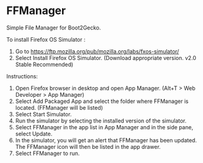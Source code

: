 FFManager
============

Simple File Manager for Boot2Gecko.

To install Firefox OS Simulator : 

1. Go to https://ftp.mozilla.org/pub/mozilla.org/labs/fxos-simulator/
2. Select Install Firefox OS Simulator. (Download appropriate version. v2.0 Stable Recommended)

Instructions:

1. Open Firefox browser in desktop and open App Manager. (Alt+T > Web Developer > App Manager)
2. Select Add Packaged App and select the folder where FFManager is located. (FFManager will be listed)
3. Select Start Simulator.
4. Run the simulator by selecting the installed version of the simulator.
5. Select FFManager in the app list in App Manager and in the side pane, select Update.
6. In the simulator, you will get an alert that FFManager has been updated. The FFManager icon will then be listed in the app drawer.
7. Select FFManager to run.